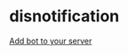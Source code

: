 # disnotification

[Add bot to your server](https://discord.com/api/oauth2/authorize?client_id=1095498695602098316&permissions=2048&scope=bot%20applications.commands)

